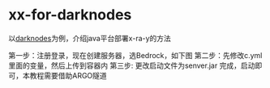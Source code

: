 # xx-for-darknodes

以[darknodes](https://client.darknodes.xyz/register?ref=oK3M8hG0)为例，介绍java平台部署x-ra-y的方法

第一步：注册登录，现在创建服务器，选Bedrock，如下图
第二步：先修改c.yml里面的变量，然后上传到容器内
第三步: 更改启动文件为senver.jar
完成，启动即可，本教程需要借助ARGO隧道

